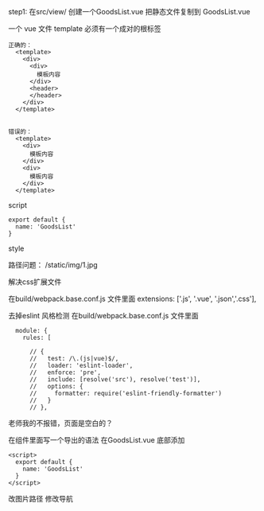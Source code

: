 step1:
  在src/view/  创建一个GoodsList.vue
  把静态文件复制到 GoodsList.vue

  一个 vue 文件
  template
    必须有一个成对的根标签

    正确的：
      <template>
        <div> 
          <div>
            模板内容
          </div>
          <header>
          </header>
        </div>
      </template>


    错误的：
      <template> 
        <div>
          模板内容
        </div>
        <div>
          模板内容
        </div>
      </template>

  script

    export default {
      name: 'GoodsList'
    }

  style



路径问题：
  /static/img/1.jpg

解决css扩展文件

  在build/webpack.base.conf.js 文件里面
  extensions: ['.js', '.vue', '.json','.css'],


去掉eslint 风格检测
在build/webpack.base.conf.js 文件里面
```
  module: {
    rules: [

      // {
      //   test: /\.(js|vue)$/,
      //   loader: 'eslint-loader',
      //   enforce: 'pre',
      //   include: [resolve('src'), resolve('test')],
      //   options: {
      //     formatter: require('eslint-friendly-formatter')
      //   }
      // },
```

老师我的不报错，页面是空白的？

  在组件里面写一个导出的语法
  在GoodsList.vue 底部添加
  ```
  <script>
    export default {
      name: 'GoodsList'
    }
  </script>
  ```

改图片路径
修改导航
